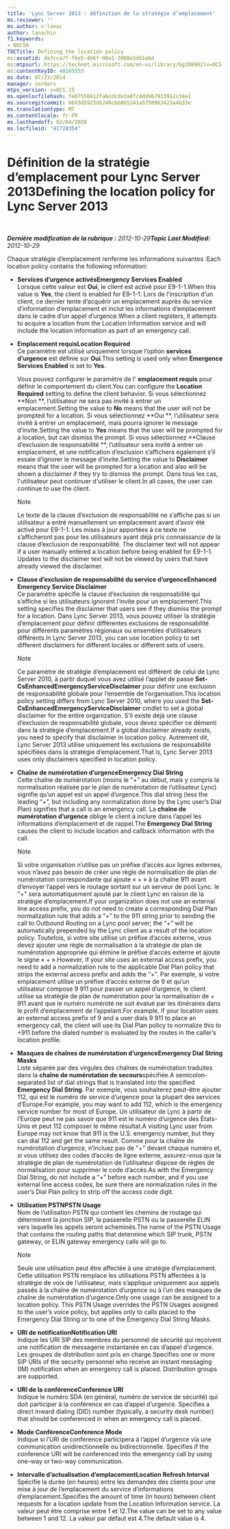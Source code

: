 ```yaml
---
title: 'Lync Server 2013 : définition de la stratégie d’emplacement'
ms.reviewer: ''
ms.author: v-lanac
author: lanachin
f1.keywords:
- NOCSH
TOCTitle: Defining the location policy
ms:assetid: da3cca7f-f6e5-4b6f-90a1-2008e3dd1ebd
ms:mtpsurl: https://technet.microsoft.com/en-us/library/Gg398962(v=OCS.15)
ms:contentKeyID: 48185553
ms.date: 07/23/2014
manager: serdars
mtps_version: v=OCS.15
ms.openlocfilehash: feb7550412fa6cdcda3a8fc4dd9b7913912c34e1
ms.sourcegitcommit: b693d5923d6240cbb865241a5750963423a4b33e
ms.translationtype: MT
ms.contentlocale: fr-FR
ms.lasthandoff: 02/04/2020
ms.locfileid: "41728354"
---
```

<div data-xmlns="http://www.w3.org/1999/xhtml">

<div class="topic" data-xmlns="http://www.w3.org/1999/xhtml" data-msxsl="urn:schemas-microsoft-com:xslt" data-cs="http://msdn.microsoft.com/en-us/">

<div data-asp="http://msdn2.microsoft.com/asp">

# <a name="defining-the-location-policy-for-lync-server-2013"></a><span data-ttu-id="3aa6f-102">Définition de la stratégie d’emplacement pour Lync Server 2013</span><span class="sxs-lookup"><span data-stu-id="3aa6f-102">Defining the location policy for Lync Server 2013</span></span>

</div>

<div id="mainSection">

<div id="mainBody">

<span> </span>

<span data-ttu-id="3aa6f-103">_**Dernière modification de la rubrique :** 2012-10-29_</span><span class="sxs-lookup"><span data-stu-id="3aa6f-103">_**Topic Last Modified:** 2012-10-29_</span></span>

<span data-ttu-id="3aa6f-104">Chaque stratégie d’emplacement renferme les informations suivantes :</span><span class="sxs-lookup"><span data-stu-id="3aa6f-104">Each location policy contains the following information:</span></span>

  - <span data-ttu-id="3aa6f-105">**Services d’urgence activés**</span><span class="sxs-lookup"><span data-stu-id="3aa6f-105">**Emergency Services Enabled**</span></span>  
    <span data-ttu-id="3aa6f-106">Lorsque cette valeur est **Oui**, le client est activé pour E9-1-1.</span><span class="sxs-lookup"><span data-stu-id="3aa6f-106">When this value is **Yes**, the client is enabled for E9-1-1.</span></span> <span data-ttu-id="3aa6f-107">Lors de l’inscription d’un client, ce dernier tente d’acquérir un emplacement auprès du service d’information d’emplacement et inclut les informations d’emplacement dans le cadre d’un appel d’urgence.</span><span class="sxs-lookup"><span data-stu-id="3aa6f-107">When a client registers, it attempts to acquire a location from the Location Information service and will include the location information as part of an emergency call.</span></span>

<!-- end list -->

  - <span data-ttu-id="3aa6f-108">**Emplacement requis**</span><span class="sxs-lookup"><span data-stu-id="3aa6f-108">**Location Required**</span></span>  
    <span data-ttu-id="3aa6f-109">Ce paramètre est utilisé uniquement lorsque l’option **services d’urgence** est définie sur **Oui**.</span><span class="sxs-lookup"><span data-stu-id="3aa6f-109">This setting is used only when **Emergence Services Enabled** is set to **Yes**.</span></span>
    
    <span data-ttu-id="3aa6f-110">Vous pouvez configurer le paramètre de l' **emplacement requis** pour définir le comportement du client.</span><span class="sxs-lookup"><span data-stu-id="3aa6f-110">You can configure the **Location Required** setting to define the client behavior.</span></span> <span data-ttu-id="3aa6f-111">Si vous sélectionnez \*\*Non \*\*, l’utilisateur ne sera pas invité à entrer un emplacement.</span><span class="sxs-lookup"><span data-stu-id="3aa6f-111">Setting the value to **No** means that the user will not be prompted for a location.</span></span> <span data-ttu-id="3aa6f-112">Si vous sélectionnez \*\*Oui \*\*, l’utilisateur sera invité à entrer un emplacement, mais pourra ignorer le message d’invite.</span><span class="sxs-lookup"><span data-stu-id="3aa6f-112">Setting the value to **Yes** means that the user will be prompted for a location, but can dismiss the prompt.</span></span> <span data-ttu-id="3aa6f-113">Si vous sélectionnez \*\*Clause d’exclusion de responsabilité \*\*, l’utilisateur sera invité à entrer un emplacement, et une notification d’exclusion s’affichera également s’il essaie d’ignorer le message d’invite.</span><span class="sxs-lookup"><span data-stu-id="3aa6f-113">Setting the value to **Disclaimer** means that the user will be prompted for a location and also will be shown a disclaimer if they try to dismiss the prompt.</span></span> <span data-ttu-id="3aa6f-114">Dans tous les cas, l'utilisateur peut continuer d'utiliser le client.</span><span class="sxs-lookup"><span data-stu-id="3aa6f-114">In all cases, the user can continue to use the client.</span></span>
    
    <div>
    

    > [!NOTE]  
    > <span data-ttu-id="3aa6f-p103">Le texte de la clause d’exclusion de responsabilité ne s’affiche pas si un utilisateur a entré manuellement un emplacement avant d’avoir été activé pour E9-1-1. Les mises à jour apportées à ce texte ne s’afficheront pas pour les utilisateurs ayant déjà pris connaissance de la clause d’exclusion de responsabilité. </span><span class="sxs-lookup"><span data-stu-id="3aa6f-p103">The disclaimer text will not appear if a user manually entered a location before being enabled for E9-1-1. Updates to the disclaimer text will not be viewed by users that have already viewed the disclaimer.</span></span>

    
    </div>

<!-- end list -->

  - <span data-ttu-id="3aa6f-117">**Clause d’exclusion de responsabilité du service d’urgence**</span><span class="sxs-lookup"><span data-stu-id="3aa6f-117">**Enhanced Emergency Service Disclaimer**</span></span>  
    <span data-ttu-id="3aa6f-118">Ce paramètre spécifie la clause d’exclusion de responsabilité qui s’affiche si les utilisateurs ignorent l’invite pour un emplacement.</span><span class="sxs-lookup"><span data-stu-id="3aa6f-118">This setting specifies the disclaimer that users see if they dismiss the prompt for a location.</span></span> <span data-ttu-id="3aa6f-119">Dans Lync Server 2013, vous pouvez utiliser la stratégie d’emplacement pour définir différentes exclusions de responsabilité pour différents paramètres régionaux ou ensembles d’utilisateurs différents.</span><span class="sxs-lookup"><span data-stu-id="3aa6f-119">In Lync Server 2013, you can use location policy to set different disclaimers for different locales or different sets of users.</span></span>
    
    <div>
    

    > [!NOTE]  
    > <span data-ttu-id="3aa6f-120">Ce paramètre de stratégie d’emplacement est différent de celui de Lync Server 2010, à partir duquel vous avez utilisé l’applet de passe <STRONG>Set-CsEnhancedEmergencyServiceDisclaimer</STRONG> pour définir une exclusion de responsabilité globale pour l’ensemble de l’organisation.</span><span class="sxs-lookup"><span data-stu-id="3aa6f-120">This location policy setting differs from Lync Server 2010, where you used the <STRONG>Set-CsEnhancedEmergencyServiceDisclaimer</STRONG> cmdlet to set a global disclaimer for the entire organization.</span></span> <span data-ttu-id="3aa6f-121">S’il existe déjà une clause d’exclusion de responsabilité globale, vous devez spécifier ce démenti dans la stratégie d’emplacement.</span><span class="sxs-lookup"><span data-stu-id="3aa6f-121">If a global disclaimer already exists, you need to specify that disclaimer in location policy.</span></span> <span data-ttu-id="3aa6f-122">Autrement dit, Lync Server 2013 utilise uniquement les exclusions de responsabilité spécifiées dans la stratégie d’emplacement.</span><span class="sxs-lookup"><span data-stu-id="3aa6f-122">That is, Lync Server 2013 uses only disclaimers specified in location policy.</span></span>

    
    </div>

<!-- end list -->

  - <span data-ttu-id="3aa6f-123">**Chaîne de numérotation d’urgence**</span><span class="sxs-lookup"><span data-stu-id="3aa6f-123">**Emergency Dial String**</span></span>  
    <span data-ttu-id="3aa6f-124">Cette chaîne de numérotation (moins le "+" au début, mais y compris la normalisation réalisée par le plan de numérotation de l’utilisateur Lync) signifie qu’un appel est un appel d’urgence.</span><span class="sxs-lookup"><span data-stu-id="3aa6f-124">This dial string (less the leading “+”, but including any normalization done by the Lync user’s Dial Plan) signifies that a call is an emergency call.</span></span> <span data-ttu-id="3aa6f-125">La **chaîne de numérotation d’urgence** oblige le client à inclure dans l’appel les informations d’emplacement et de rappel.</span><span class="sxs-lookup"><span data-stu-id="3aa6f-125">The **Emergency Dial String** causes the client to include location and callback information with the call.</span></span>
    
    <div>
    

    > [!NOTE]  
    > <span data-ttu-id="3aa6f-126">Si votre organisation n’utilise pas un préfixe d’accès aux lignes externes, vous n’avez pas besoin de créer une règle de normalisation de plan de numérotation correspondante qui ajoute « + » à la chaîne 911 avant d’envoyer l’appel vers le routage sortant sur un serveur de pool Lync. le "+" sera automatiquement ajouté par le client Lync en raison de la stratégie d’emplacement.</span><span class="sxs-lookup"><span data-stu-id="3aa6f-126">If your organization does not use an external line access prefix, you do not need to create a corresponding Dial Plan normalization rule that adds a “+” to the 911 string prior to sending the call to Outbound Routing on a Lync pool server; the “+” will be automatically prepended by the Lync client as a result of the location policy.</span></span> <span data-ttu-id="3aa6f-127">Toutefois, si votre site utilise un préfixe d’accès externe, vous devez ajouter une règle de normalisation à la stratégie de plan de numérotation appropriée qui élimine le préfixe d’accès externe et ajoute le signe « + ».</span><span class="sxs-lookup"><span data-stu-id="3aa6f-127">However, if your site uses an external access prefix, you need to add a normalization rule to the applicable Dial Plan policy that strips the external access prefix and adds the “+”.</span></span> <span data-ttu-id="3aa6f-128">Par exemple, si votre emplacement utilise un préfixe d’accès externe de 9 et qu’un utilisateur&nbsp;compose 9 911 pour passer un appel d’urgence, le client utilise sa stratégie de plan de numérotation pour la normalisation de + 911 avant que le numéro numéroté ne soit évalué par les itinéraires dans le profil d’emplacement de l’appelant.</span><span class="sxs-lookup"><span data-stu-id="3aa6f-128">For example, if your location uses an external access prefix of 9 and a user dials 9&nbsp;911 to place an emergency call, the client will use its Dial Plan policy to normalize this to +911 before the dialed number is evaluated by the routes in the caller’s location profile.</span></span>

    
    </div>

<!-- end list -->

  - <span data-ttu-id="3aa6f-129">**Masques de chaînes de numérotation d’urgence**</span><span class="sxs-lookup"><span data-stu-id="3aa6f-129">**Emergency Dial String Masks**</span></span>  
    <span data-ttu-id="3aa6f-130">Liste séparée par des virgules des chaînes de numérotation traduites dans la **chaîne de numérotation de secours**spécifiée.</span><span class="sxs-lookup"><span data-stu-id="3aa6f-130">A semicolon-separated list of dial strings that is translated into the specified **Emergency Dial String**.</span></span> <span data-ttu-id="3aa6f-131">Par exemple, vous souhaiterez peut-être ajouter 112, qui est le numéro de service d’urgence pour la plupart des services d’Europe.</span><span class="sxs-lookup"><span data-stu-id="3aa6f-131">For example, you may want to add 112, which is the emergency service number for most of Europe.</span></span> <span data-ttu-id="3aa6f-132">Un utilisateur de Lync à partir de l’Europe peut ne pas savoir que 911 est le numéro d’urgence des États-Unis et peut 112 composer le même résultat.</span><span class="sxs-lookup"><span data-stu-id="3aa6f-132">A visiting Lync user from Europe may not know that 911 is the U.S. emergency number, but they can dial 112 and get the same result.</span></span> <span data-ttu-id="3aa6f-133">Comme pour la chaîne de numérotation d’urgence, n’incluez pas de "+" devant chaque numéro et, si vous utilisez des codes d’accès de ligne externe, assurez-vous que la stratégie de plan de numérotation de l’utilisateur dispose de règles de normalisation pour supprimer le code d’accès.</span><span class="sxs-lookup"><span data-stu-id="3aa6f-133">As with the Emergency Dial String, do not include a “+” before each number, and if you use external line access codes, be sure there are normalization rules in the user’s Dial Plan policy to strip off the access code digit.</span></span>

<!-- end list -->

  - <span data-ttu-id="3aa6f-134">**Utilisation PSTN**</span><span class="sxs-lookup"><span data-stu-id="3aa6f-134">**PSTN Usage**</span></span>  
    <span data-ttu-id="3aa6f-135">Nom de l’utilisation PSTN qui contient les chemins de routage qui déterminent la jonction SIP, la passerelle PSTN ou la passerelle ELIN vers laquelle les appels seront acheminés.</span><span class="sxs-lookup"><span data-stu-id="3aa6f-135">The name of the PSTN Usage that contains the routing paths that determine which SIP trunk, PSTN gateway, or ELIN gateway emergency calls will go to.</span></span>
    
    <div>
    

    > [!NOTE]  
    > <span data-ttu-id="3aa6f-p109">Seule une utilisation peut être affectée à une stratégie d’emplacement. Cette utilisation PSTN remplace les utilisations PSTN affectées à la stratégie de voix de l’utilisateur, mais s’applique uniquement aux appels passés à la chaîne de numérotation d’urgence ou à l’un des masques de chaîne de numérotation d’urgence.</span><span class="sxs-lookup"><span data-stu-id="3aa6f-p109">Only one usage can be assigned to a location policy. This PSTN Usage overrides the PSTN Usages assigned to the user’s voice policy, but applies only to calls placed to the Emergency Dial String or to one of the Emergency Dial String Masks.</span></span>

    
    </div>

<!-- end list -->

  - <span data-ttu-id="3aa6f-138">**URI de notification**</span><span class="sxs-lookup"><span data-stu-id="3aa6f-138">**Notification URI**</span></span>  
    <span data-ttu-id="3aa6f-p110">Indique les URI SIP des membres du personnel de sécurité qui reçoivent une notification de messagerie instantanée en cas d’appel d’urgence. Les groupes de distribution sont pris en charge.</span><span class="sxs-lookup"><span data-stu-id="3aa6f-p110">Specifies one or more SIP URIs of the security personnel who receive an instant messaging (IM) notification when an emergency call is placed. Distribution groups are supported.</span></span>

<!-- end list -->

  - <span data-ttu-id="3aa6f-141">**URI de la conférence**</span><span class="sxs-lookup"><span data-stu-id="3aa6f-141">**Conference URI**</span></span>  
    <span data-ttu-id="3aa6f-142">Indique le numéro SDA (en général, numéro de service de sécurité) qui doit participer à la conférence en cas d’appel d’urgence.  </span><span class="sxs-lookup"><span data-stu-id="3aa6f-142">Specifies a direct inward dialing (DID) number (typically, a security desk number) that should be conferenced in when an emergency call is placed.</span></span>

<!-- end list -->

  - <span data-ttu-id="3aa6f-143">**Mode Conférence**</span><span class="sxs-lookup"><span data-stu-id="3aa6f-143">**Conference Mode**</span></span>  
    <span data-ttu-id="3aa6f-144">Indique si l’URI de conférence participera à l’appel d’urgence via une communication unidirectionnelle ou bidirectionnelle. </span><span class="sxs-lookup"><span data-stu-id="3aa6f-144">Specifies if the conference URI will be conferenced into the emergency call by using one-way or two-way communication.</span></span>

<!-- end list -->

  - <span data-ttu-id="3aa6f-145">**Intervalle d’actualisation d’emplacement**</span><span class="sxs-lookup"><span data-stu-id="3aa6f-145">**Location Refresh Interval**</span></span>  
    <span data-ttu-id="3aa6f-146">Spécifie la durée (en heures) entre les demandes des clients pour une mise à jour de l’emplacement du service d’informations d’emplacement.</span><span class="sxs-lookup"><span data-stu-id="3aa6f-146">Specifies the amount of time (in hours) between client requests for a location update from the Location Information service.</span></span> <span data-ttu-id="3aa6f-147">La valeur peut être comprise entre 1 et 12.</span><span class="sxs-lookup"><span data-stu-id="3aa6f-147">The value can be set to any value between 1 and 12.</span></span> <span data-ttu-id="3aa6f-148">La valeur par défaut est 4.</span><span class="sxs-lookup"><span data-stu-id="3aa6f-148">The default value is 4.</span></span>

</div>

<span> </span>

</div>

</div>

</div>

